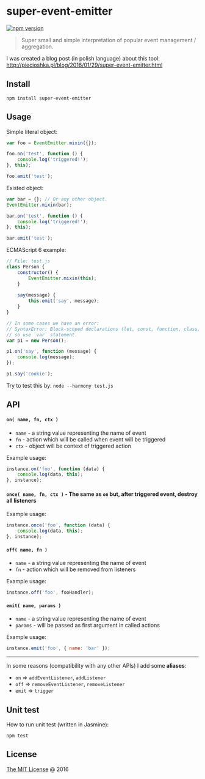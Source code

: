 # super-event-emitter

[![npm version](https://badge.fury.io/js/super-event-emitter.svg)](https://badge.fury.io/js/super-event-emitter)

> Super small and simple interpretation of popular event management / aggregation.

I was created a blog post (in polish language) about this tool: http://piecioshka.pl/blog/2016/01/29/super-event-emitter.html

## Install

```
npm install super-event-emitter
```

## Usage

Simple literal object:

```javascript
var foo = EventEmitter.mixin({});

foo.on('test', function () {
    console.log('triggered!');
}, this);

foo.emit('test');
```

Existed object: 

```javascript
var bar = {}; // Or any other object.
EventEmitter.mixin(bar);

bar.on('test', function () {
    console.log('triggered!');
}, this);

bar.emit('test');
```

ECMAScript 6 example:

```javascript
// File: test.js
class Person {
    constructor() {
        EventEmitter.mixin(this);
    }
    
    say(message) {
        this.emit('say', message);
    }
}

// In some cases we have an error:
// SyntaxError: Block-scoped declarations (let, const, function, class) not yet supported outside strict mode
// so use `var` statement.
var p1 = new Person();

p1.on('say', function (message) {
    console.log(message);
});

p1.say('cookie');
```

Try to test this by: `node --harmony test.js`

## API

#### `on( name, fn, ctx )`

 * `name` - a string value representing the name of event
 * `fn` - action which will be called when event will be triggered
 * `ctx` - object will be context of triggered action

Example usage:

```javascript
instance.on('foo', function (data) {
    console.log(data, this);
}, instance);
```

#### `once( name, fn, ctx )` - The same as `on` but, after triggered event, destroy all listeners

Example usage:

```javascript
instance.once('foo', function (data) {
    console.log(data, this);
}, instance);
```

#### `off( name, fn )`

 * `name` - a string value representing the name of event
 * `fn` - action which will be removed from listeners
 
Example usage:

```javascript
instance.off('foo', fooHandler);
```

#### `emit( name, params )`

 * `name` - a string value representing the name of event
 * `params` - will be passed as first argument in called actions

Example usage:

```javascript
instance.emit('foo', { name: 'bar' });
```

---

In some reasons (compatibility with any other APIs) I add some **aliases**:
 
 * `on` => `addEventListener`, `addListener`
 * `off` => `removeEventListener`, `removeListener`
 * `emit` => `trigger`

## Unit test

How to run unit test (written in Jasmine):

```
npm test
```

## License

[The MIT License](http://piecioshka.mit-license.org) @ 2016
